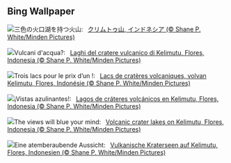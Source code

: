## Bing Wallpaper
![](https://www.bing.com/th?id=OHR.FloresIsland_JA-JP2788584919_UHD.jpg&w=1000)三色の火口湖を持つ火山:&nbsp;&ensp;[クリムトゥ山, インドネシア (© Shane P. White/Minden Pictures)](https://www.bing.com/th?id=OHR.FloresIsland_JA-JP2788584919_UHD.jpg)
<br><br/>
![](https://www.bing.com/th?id=OHR.FloresIsland_IT-IT4545607892_UHD.jpg&w=1000)Vulcani d'acqua?:&nbsp;&ensp;[Laghi del cratere vulcanico di Kelimutu, Flores, Indonesia (© Shane P. White/Minden Pictures)](https://www.bing.com/th?id=OHR.FloresIsland_IT-IT4545607892_UHD.jpg)
<br><br/>
![](https://www.bing.com/th?id=OHR.FloresIsland_FR-FR5999028657_UHD.jpg&w=1000)Trois lacs pour le prix d’un !:&nbsp;&ensp;[Lacs de cratères volcaniques, volvan Kelimutu, Flores, Indonésie (© Shane P. White/Minden Pictures)](https://www.bing.com/th?id=OHR.FloresIsland_FR-FR5999028657_UHD.jpg)
<br><br/>
![](https://www.bing.com/th?id=OHR.FloresIsland_ES-ES8971100389_UHD.jpg&w=1000)¡Vistas azulinantes!:&nbsp;&ensp;[Lagos de cráteres volcánicos en Kelimutu, Flores, Indonesia (© Shane P. White/Minden Pictures)](https://www.bing.com/th?id=OHR.FloresIsland_ES-ES8971100389_UHD.jpg)
<br><br/>
![](https://www.bing.com/th?id=OHR.FloresIsland_EN-GB9368933126_UHD.jpg&w=1000)The views will blue your mind:&nbsp;&ensp;[Volcanic crater lakes on Kelimutu, Flores, Indonesia (© Shane P. White/Minden Pictures)](https://www.bing.com/th?id=OHR.FloresIsland_EN-GB9368933126_UHD.jpg)
<br><br/>
![](https://www.bing.com/th?id=OHR.FloresIsland_DE-DE4765362804_UHD.jpg&w=1000)Eine atemberaubende Aussicht:&nbsp;&ensp;[Vulkanische Kraterseen auf Kelimutu, Flores, Indonesien (© Shane P. White/Minden Pictures)](https://www.bing.com/th?id=OHR.FloresIsland_DE-DE4765362804_UHD.jpg)
<br><br/>
